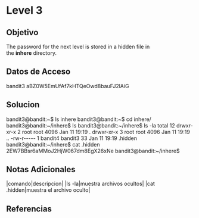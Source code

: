 # Level 3
## Objetivo
The password for the next level is stored in a hidden file in the **inhere** directory.

## Datos de Acceso
bandit3
aBZ0W5EmUfAf7kHTQeOwd8bauFJ2lAiG
## Solucion
bandit3@bandit:~$ ls 
inhere 
bandit3@bandit:~$ cd inhere/ 
bandit3@bandit:~/inhere$ ls 
bandit3@bandit:~/inhere$ ls -la 
total 12 
drwxr-xr-x 2 root root 4096 Jan 11 19:19 . 
drwxr-xr-x 3 root root 4096 Jan 11 19:19 .. 
-rw-r----- 1 bandit4 bandit3 33 Jan 11 19:19 .hidden 
bandit3@bandit:~/inhere$ cat .hidden 
2EW7BBsr6aMMoJ2HjW067dm8EgX26xNe
bandit3@bandit:~/inhere$
## Notas Adicionales
|comando|descripcion|
|ls -la|muestra archivos ocultos|
|cat .hidden|muestra el archivo oculto|
## Referencias


